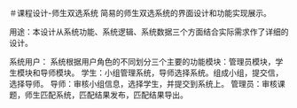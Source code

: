 ＃课程设计-师生双选系统
简易的师生双选系统的界面设计和功能实现展示。

用途：本设计从系统功能、系统逻辑、系统数据三个方面结合实际需求作了详细的设计。

系统用户：
  系统根据用户角色的不同划分三个主要的功能模块：管理员模块，学生模块和导师模块。
  学生：小组管理系统，导师选择系统。组成小组，提交信，选择导师。
  导师：审核小组信息，选择学生，并提交到系统上。
  管理员：审核课题，师生匹配系统，匹配结果发布，匹配结果导出。

